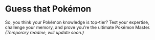# Guess that Pokémon

So, you think your Pokémon knowledge is top-tier? Test your expertise, challenge your memory, and prove you're the ultimate Pokémon Master.\
*(Temporary readme, will update soon.)*